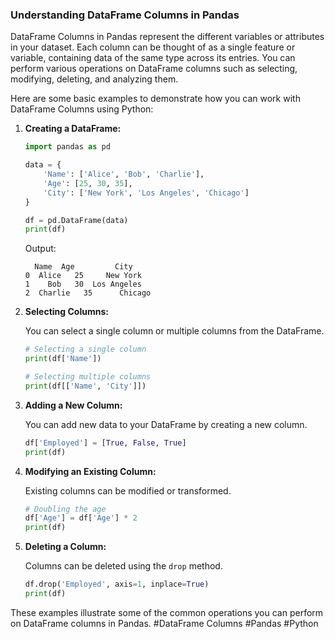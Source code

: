 ### Understanding DataFrame Columns in Pandas

DataFrame Columns in Pandas represent the different variables or attributes in your dataset. Each column can be thought of as a single feature or variable, containing data of the same type across its entries. You can perform various operations on DataFrame columns such as selecting, modifying, deleting, and analyzing them.

Here are some basic examples to demonstrate how you can work with DataFrame Columns using Python:

1. **Creating a DataFrame:**

   ```python
   import pandas as pd

   data = {
       'Name': ['Alice', 'Bob', 'Charlie'],
       'Age': [25, 30, 35],
       'City': ['New York', 'Los Angeles', 'Chicago']
   }

   df = pd.DataFrame(data)
   print(df)
   ```

   Output:
   ```
     Name  Age         City
   0  Alice   25     New York
   1    Bob   30  Los Angeles
   2  Charlie   35      Chicago
   ```

2. **Selecting Columns:**

   You can select a single column or multiple columns from the DataFrame.

   ```python
   # Selecting a single column
   print(df['Name'])

   # Selecting multiple columns
   print(df[['Name', 'City']])
   ```

3. **Adding a New Column:**

   You can add new data to your DataFrame by creating a new column.

   ```python
   df['Employed'] = [True, False, True]
   print(df)
   ```

4. **Modifying an Existing Column:**

   Existing columns can be modified or transformed.

   ```python
   # Doubling the age
   df['Age'] = df['Age'] * 2
   print(df)
   ```

5. **Deleting a Column:**

   Columns can be deleted using the `drop` method.

   ```python
   df.drop('Employed', axis=1, inplace=True)
   print(df)
   ```

These examples illustrate some of the common operations you can perform on DataFrame columns in Pandas. #DataFrame Columns #Pandas #Python